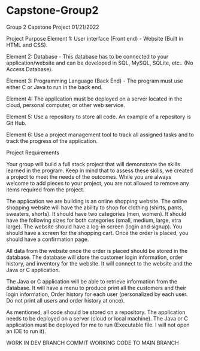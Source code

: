 # Capstone-Group2
Group 2 Capstone Project
01/21/2022

Project Purpose 
Element 1: User interface (Front end) - Website (Built in HTML and CSS).

Element 2: Database - This database has to be connected to your application/website and can be developed in SQL, MySQL, SQLite, etc.. (No Access Database).

Element 3: Programming Language (Back End) - The program must use either C or Java to run in the back end.

Element 4: The application must be deployed on a server located in the cloud, personal computer, or other web service.  

Element 5: Use a repository to store all code.  An example of a repository is Git Hub.  

Element 6: Use a project management tool to track all assigned tasks and to track the progress of the application.


Project Requirements

Your group will build a full stack project that will demonstrate the skills learned in the program.  Keep in mind that to assess these skills, we created a project to meet the needs of the outcomes.  While you are always welcome to add pieces to your project, you are not allowed to remove any items required from the project. 

The application we are building is an online shopping website.  The online shopping website will have the ability to shop for clothing (shirts, pants, sweaters, shorts).  It should have two categories (men, women).  It should have the following sizes for both categories (small, medium, large, xtra large).  The website should have a log-in screen (login and signup).  You should have a screen for the shopping cart.  Once the order is placed, you should have a confirmation page.  

All data from the website once the order is placed should be stored in the database.  The database will store the customer login information, order history, and inventory for the website.  It will connect to the website and the Java or C application.

The Java or C application will be able to retrieve information from the database.  It will have a menu to produce print all the customers and their login information, Order history for each user (personalized by each user. Do not print all users and order history at once).

As mentioned, all code should be stored on a repository.  The application needs to be deployed on a server (cloud or local machine).  The Java or C application must be deployed for me to run (Executable file.  I will not open an IDE to run it).  


WORK IN DEV BRANCH 
COMMIT WORKING CODE TO MAIN BRANCH
